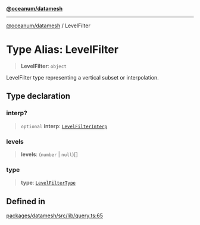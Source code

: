 [**@oceanum/datamesh**](../README.md)

***

[@oceanum/datamesh](../README.md) / LevelFilter

# Type Alias: LevelFilter

> **LevelFilter**: `object`

LevelFilter type representing a vertical subset or interpolation.

## Type declaration

### interp?

> `optional` **interp**: [`LevelFilterInterp`](LevelFilterInterp.md)

### levels

> **levels**: (`number` \| `null`)[]

### type

> **type**: [`LevelFilterType`](LevelFilterType.md)

## Defined in

[packages/datamesh/src/lib/query.ts:65](https://github.com/oceanum-io/oceanum-js/blob/b819c1f297a41b7ce9644bbdd1734c693df7b2fd/packages/datamesh/src/lib/query.ts#L65)
